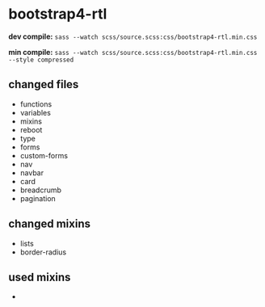 # bootstrap4-rtl

__dev compile:__ `sass --watch scss/source.scss:css/bootstrap4-rtl.min.css`

__min compile:__ `sass --watch scss/source.scss:css/bootstrap4-rtl.min.css --style compressed`

## changed files

- functions
- variables
- mixins
- reboot
- type
- forms
- custom-forms
- nav
- navbar
- card
- breadcrumb
- pagination

## changed mixins

- lists
- border-radius

## used mixins

- 